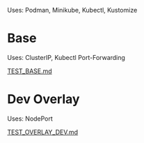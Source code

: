 Uses: Podman, Minikube, Kubectl, Kustomize

# Base

Uses: ClusterIP, Kubectl Port-Forwarding

[TEST_BASE.md](TEST_BASE.md)

# Dev Overlay

Uses: NodePort

[TEST_OVERLAY_DEV.md](TEST_OVERLAY_DEV.md)

